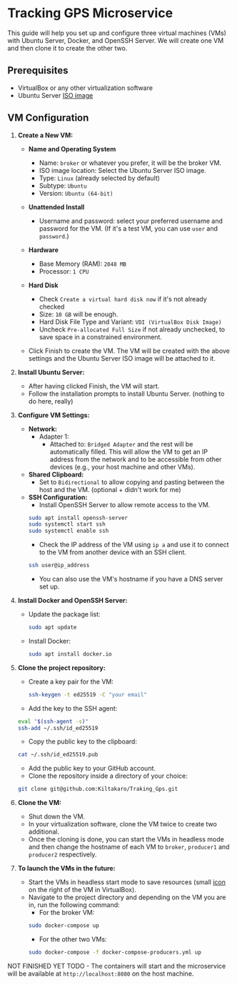 # Tracking GPS Microservice

This guide will help you set up and configure three virtual machines (VMs) with Ubuntu Server, Docker, and OpenSSH Server. We will create one VM and then clone it to create the other two.

## Prerequisites

- VirtualBox or any other virtualization software
- Ubuntu Server [ISO image](https://ubuntu.com/download/server)

## VM Configuration

1. **Create a New VM:**
    - **Name and Operating System**
        - Name: `broker` or whatever you prefer, it will be the broker VM.
        - ISO image location: Select the Ubuntu Server ISO image.
        - Type: `Linux` (already selected by default)
        - Subtype: `Ubuntu`
        - Version: `Ubuntu (64-bit)`
    - **Unattended Install**
        - Username and password: select your preferred username and password for the VM. (If it's a test VM, you can use `user` and `password`.)
    - **Hardware**
        - Base Memory (RAM): `2048 MB`
        - Processor: `1 CPU`
    - **Hard Disk**
        - Check `Create a virtual hard disk now` if it's not already checked
        - Size: `10 GB` will be enough. 
        - Hard Disk File Type and Variant: `VDI (VirtualBox Disk Image)`
        - Uncheck `Pre-allocated Full Size` if not already unchecked, to save space in a constrained environment.

    - Click Finish to create the VM. The VM will be created with the above settings and the Ubuntu Server ISO image will be attached to it.
2. **Install Ubuntu Server:**
    - After having clicked Finish, the VM will start.
    - Follow the installation prompts to install Ubuntu Server. (nothing to do here, really)

3. **Configure VM Settings:**
    - **Network:**
        - Adapter 1:
            - Attached to: `Bridged Adapter` and the rest will be automatically filled. This will allow the VM to get an IP address from the network and to be accessible from other devices (e.g., your host machine and other VMs).
    - **Shared Clipboard:**
        - Set to `Bidirectional` to allow copying and pasting between the host and the VM. (optional + didn't work for me)
    - **SSH Configuration:**
        - Install OpenSSH Server to allow remote access to the VM. 
        ```bash
        sudo apt install openssh-server
        sudo systemctl start ssh
        sudo systemctl enable ssh
        ```
        - Check the IP address of the VM using `ip a` and use it to connect to the VM from another device with an SSH client.
        ```bash
        ssh user@ip_address
        ```
        - You can also use the VM's hostname if you have a DNS server set up.

4. **Install Docker and OpenSSH Server:**
    - Update the package list:
      ```sh
      sudo apt update
      ```
    - Install Docker:
      ```sh
      sudo apt install docker.io
      ```

5. **Clone the project repository:**
    - Create a key pair for the VM:
      ```sh
      ssh-keygen -t ed25519 -C "your email"
      ```
    - Add the key to the SSH agent:
    ```sh
    eval "$(ssh-agent -s)"
    ssh-add ~/.ssh/id_ed25519
    ```
    - Copy the public key to the clipboard:
    ```sh
    cat ~/.ssh/id_ed25519.pub
    ```
    - Add the public key to your GitHub account.
    - Clone the repository inside a directory of your choice:
    ```sh
    git clone git@github.com:Kiltakaro/Traking_Gps.git
    ```
6. **Clone the VM:**
    - Shut down the VM.
    - In your virtualization software, clone the VM twice to create two additional.
    - Once the cloning is done, you can start the VMs in headless mode and then change the hostname of each VM to `broker`, `producer1` and `producer2` respectively.

7. **To launch the VMs in the future:**
    - Start the VMs in headless start mode to save resources (small [icon](https://prnt.sc/SaN3VSw3tbKP) on the right of the VM in VirtualBox).
    - Navigate to the project directory and depending on the VM you are in, run the following command:
        - For the broker VM:
        ```sh
        sudo docker-compose up
        ```
        - For the other two VMs:
        ```sh
        sudo docker-compose -f docker-compose-producers.yml up
        ```



NOT FINISHED YET TODO
    - The containers will start and the microservice will be available at `http://localhost:8080` on the host machine.

